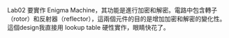 Lab02 要實作 Enigma Machine，其功能是進行加密和解密。電路中包含轉子（rotor）和反射器（reflector），這兩個元件的目的是增加加密和解密的變化性。這個design我直接用 lookup table 硬性實作，眼睛快花了。
